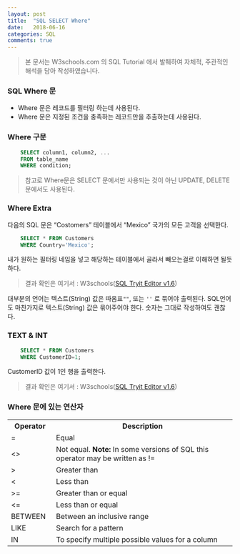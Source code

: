 ```yaml
---
layout: post
title:  "SQL SELECT Where"
date:   2018-06-16
categories: SQL
comments: true
---
```

> 본 문서는 W3schools.com 의 SQL Tutorial 에서 발췌하여 자체적, 주관적인 해석을 담아 작성하였습니다.  

### SQL Where 문
- Where 문은 레코드를 필터링 하는데 사용된다.
- Where 문은 지정된 조건을 충족하는 레코드만을 추출하는데 사용된다.

### Where 구문
```sql
	SELECT column1, column2, ...
	FROM table_name
	WHERE condition;
```

> 참고로 Where문은 SELECT 문에서만 사용되는 것이 아닌 UPDATE, DELETE 문에서도 사용된다.  

### Where Extra
다음의 SQL 문은 “Costomers” 테이블에서 “Mexico” 국가의 모든 고객을 선택한다.
```sql
	SELECT * FROM Customers
	WHERE Country='Mexico';
```
내가 원하는 필터링 네임을 넣고 해당하는 테이블에서 골라서 빼오는걸로 이해하면 될듯 하다.
> 결과 확인은 여기서 : W3schools([SQL Tryit Editor v1.6](https://www.w3schools.com/sql/trysql.asp?filename=trysql_select_where))  

대부분의 언어는 텍스트(String) 값은 따옴표`""`, 또는 `''` 로 묶어야 출력된다.
SQL언어도 마찬가지로 텍스트(String) 값은 묶어주어야 한다. 숫자는 그대로 작성하여도 괜찮다.

### TEXT & INT
```sql
	SELECT * FROM Customers
	WHERE CustomerID=1;
```
CustomerID 값이 1인 행을 출력한다.
> 결과 확인은 여기서 : W3schools([SQL Tryit Editor v1.6](https://www.w3schools.com/sql/trysql.asp?filename=trysql_select_where_number))  

### Where 문에 있는 연산자
<table class="w3-table-all notranslate">
  <tr>
    <th style="width:20%">Operator</th>
    <th>Description</th>
  </tr>
  <tr>
    <td>=</td>
    <td>Equal</td>
  </tr>
  <tr>
    <td>&lt;&gt;</td>
    <td>Not equal. <b>Note:</b> In some versions of SQL this operator may be written as !=</td>
  </tr>
  <tr>
    <td>&gt;</td>
    <td>Greater than</td>
  </tr>
  <tr>
    <td>&lt;</td>
    <td>Less than</td>
  </tr>
  <tr>
    <td>&gt;=</td>
    <td>Greater than or equal</td>
  </tr>
  <tr>
    <td>&lt;=</td>
    <td>Less than or equal</td>
  </tr>
  <tr>
    <td>BETWEEN</td>
    <td>Between an inclusive range</td>
  </tr>
  <tr>
    <td>LIKE</td>
    <td>Search for a pattern</td>
  </tr>
  <tr>
    <td>IN</td>
    <td>To specify multiple possible values for a column</td>
  </tr>
</table>
